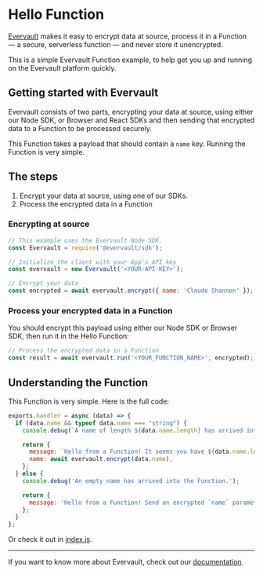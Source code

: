 # Hello Function
[Evervault](https://evervault.com) makes it easy to encrypt data at source, process it in a Function — a secure, serverless function — and never store it unencrypted.

This is a simple Evervault Function example, to help get you up and running on the Evervault platform quickly.

## Getting started with Evervault

Evervault consists of two parts, encrypting your data at source, using either our Node SDK, or Browser and React SDKs and then sending that encrypted data to a Function to be processed securely.

This Function takes a payload that should contain a `name` key. Running the Function is very simple.

## The steps
1. Encrypt your data at source, using one of our SDKs.
2. Process the encrypted data in a Function

### Encrypting at source
```javascript
// This example uses the Evervault Node SDK.
const Evervault = require('@evervault/sdk');

// Initialize the client with your App's API key
const evervault = new Evervault('<YOUR-API-KEY>');

// Encrypt your data
const encrypted = await evervault.encrypt({ name: 'Claude Shannon' });
```

### Process your encrypted data in a Function
You should encrypt this payload using either our Node SDK or Browser SDK, then run it in the Hello Function:

```javascript
// Process the encrypted data in a Function
const result = await evervault.run('<YOUR_FUNCTION_NAME>', encrypted);
```

## Understanding the Function
This Function is very simple. Here is the full code:

```javascript
exports.handler = async (data) => {
  if (data.name && typeof data.name === "string") {
    console.debug(`A name of length ${data.name.length} has arrived into the Function.`);

    return {
      message: `Hello from a Function! It seems you have ${data.name.length} letters in your name`,
      name: await evervault.encrypt(data.name),
    };
  } else {
    console.debug('An empty name has arrived into the Function.');

    return {
      message: 'Hello from a Function! Send an encrypted `name` parameter to show Function decryption in action',
    };
  }
};
```

Or check it out in [index.js](./index.js).

--- 
If you want to know more about Evervault, check out our [documentation](https://docs.evervault.com).